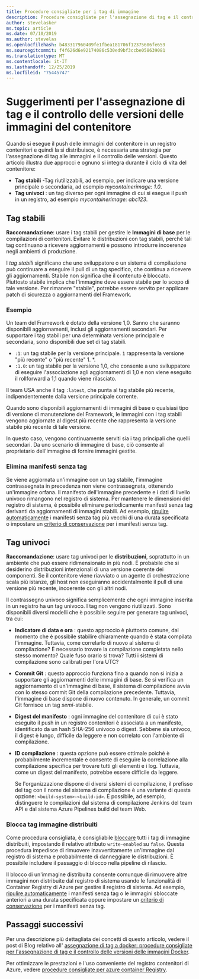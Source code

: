 ```yaml
---
title: Procedure consigliate per i tag di immagine
description: Procedure consigliate per l'assegnazione di tag e il controllo delle versioni delle immagini del contenitore Docker durante il push di immagini e il pull di immagini da un registro contenitori di Azure
author: stevelasker
ms.topic: article
ms.date: 07/10/2019
ms.author: stevelas
ms.openlocfilehash: b483317960409fe1fbea181706f12375606fe659
ms.sourcegitcommit: f4f626d6e92174086c530ed9bf3ccbe058639081
ms.translationtype: MT
ms.contentlocale: it-IT
ms.lasthandoff: 12/25/2019
ms.locfileid: "75445747"
---
```

# <a name="recommendations-for-tagging-and-versioning-container-images"></a>Suggerimenti per l'assegnazione di tag e il controllo delle versioni delle immagini del contenitore

Quando si esegue il push delle immagini del contenitore in un registro contenitori e quindi la si distribuisce, è necessaria una strategia per l'assegnazione di tag alle immagini e il controllo delle versioni. Questo articolo illustra due approcci e ognuno si integra durante il ciclo di vita del contenitore:

* **Tag stabili** -Tag riutilizzabili, ad esempio, per indicare una versione principale o secondaria, ad esempio *mycontainerimage: 1.0*.
* **Tag univoci** : un tag diverso per ogni immagine di cui si esegue il push in un registro, ad esempio *mycontainerimage: abc123*.

## <a name="stable-tags"></a>Tag stabili

**Raccomandazione**: usare i tag stabili per gestire le **Immagini di base** per le compilazioni di contenitori. Evitare le distribuzioni con tag stabili, perché tali tag continuano a ricevere aggiornamenti e possono introdurre incoerenze negli ambienti di produzione.

I *tag stabili* significano che uno sviluppatore o un sistema di compilazione può continuare a eseguire il pull di un tag specifico, che continua a ricevere gli aggiornamenti. Stabile non significa che il contenuto è bloccato. Piuttosto stabile implica che l'immagine deve essere stabile per lo scopo di tale versione. Per rimanere "stabile", potrebbe essere servito per applicare patch di sicurezza o aggiornamenti del Framework.

### <a name="example"></a>Esempio

Un team del Framework è dotato della versione 1,0. Sanno che saranno disponibili aggiornamenti, inclusi gli aggiornamenti secondari. Per supportare i tag stabili per una determinata versione principale e secondaria, sono disponibili due set di tag stabili.

* `:1`: un tag stabile per la versione principale. `1` rappresenta la versione "più recente" o "più recente" 1. *.
* `:1.0`: un tag stabile per la versione 1,0, che consente a uno sviluppatore di eseguire l'associazione agli aggiornamenti di 1,0 e non viene eseguito il rollforward a 1,1 quando viene rilasciato.

Il team USA anche il tag `:latest`, che punta al tag stabile più recente, indipendentemente dalla versione principale corrente.

Quando sono disponibili aggiornamenti di immagini di base o qualsiasi tipo di versione di manutenzione del Framework, le immagini con i tag stabili vengono aggiornate al digest più recente che rappresenta la versione stabile più recente di tale versione.

In questo caso, vengono continuamente serviti sia i tag principali che quelli secondari. Da uno scenario di immagine di base, ciò consente al proprietario dell'immagine di fornire immagini gestite.

### <a name="delete-untagged-manifests"></a>Elimina manifesti senza tag

Se viene aggiornata un'immagine con un tag stabile, l'immagine contrassegnata in precedenza non viene contrassegnata, ottenendo un'immagine orfana. Il manifesto dell'immagine precedente e i dati di livello univoco rimangono nel registro di sistema. Per mantenere le dimensioni del registro di sistema, è possibile eliminare periodicamente manifesti senza tag derivanti da aggiornamenti di immagini stabili. Ad esempio, [ripulire automaticamente](container-registry-auto-purge.md) i manifesti senza tag più vecchi di una durata specificata o impostare un [criterio di conservazione](container-registry-retention-policy.md) per i manifesti senza tag.

## <a name="unique-tags"></a>Tag univoci

**Raccomandazione**: usare tag univoci per le **distribuzioni**, soprattutto in un ambiente che può essere ridimensionato in più nodi. È probabile che si desiderino distribuzioni intenzionali di una versione coerente dei componenti. Se il contenitore viene riavviato o un agente di orchestrazione scala più istanze, gli host non eseguiranno accidentalmente il pull di una versione più recente, incoerente con gli altri nodi.

Il contrassegno univoco significa semplicemente che ogni immagine inserita in un registro ha un tag univoco. I tag non vengono riutilizzati. Sono disponibili diversi modelli che è possibile seguire per generare tag univoci, tra cui:

* **Indicatore di data e ora** : questo approccio è piuttosto comune, dal momento che è possibile stabilire chiaramente quando è stata compilata l'immagine. Tuttavia, come correlarlo di nuovo al sistema di compilazione? È necessario trovare la compilazione completata nello stesso momento? Quale fuso orario si trova? Tutti i sistemi di compilazione sono calibrati per l'ora UTC?
* **Commit Git** : questo approccio funziona fino a quando non si inizia a supportare gli aggiornamenti delle immagini di base. Se si verifica un aggiornamento di un'immagine di base, il sistema di compilazione avvia con lo stesso commit Git della compilazione precedente. Tuttavia, l'immagine di base dispone di nuovo contenuto. In generale, un commit Git fornisce un tag *semi*-stabile.
* **Digest del manifesto** : ogni immagine del contenitore di cui è stato eseguito il push in un registro contenitori è associata a un manifesto, identificato da un hash SHA-256 univoco o digest. Sebbene sia univoco, il digest è lungo, difficile da leggere e non correlato con l'ambiente di compilazione.
* **ID compilazione** : questa opzione può essere ottimale poiché è probabilmente incrementale e consente di eseguire la correlazione alla compilazione specifica per trovare tutti gli elementi e i log. Tuttavia, come un digest del manifesto, potrebbe essere difficile da leggere.

  Se l'organizzazione dispone di diversi sistemi di compilazione, il prefisso del tag con il nome del sistema di compilazione è una variante di questa opzione: `<build-system>-<build-id>`. È possibile, ad esempio, distinguere le compilazioni dal sistema di compilazione Jenkins del team API e dal sistema Azure Pipelines build del team Web.

### <a name="lock-deployed-image-tags"></a>Blocca tag immagine distribuiti

Come procedura consigliata, è consigliabile [bloccare](container-registry-image-lock.md) tutti i tag di immagine distribuiti, impostando il relativo attributo `write-enabled` su `false`. Questa procedura impedisce di rimuovere inavvertitamente un'immagine dal registro di sistema e probabilmente di danneggiare le distribuzioni. È possibile includere il passaggio di blocco nella pipeline di rilascio.

Il blocco di un'immagine distribuita consente comunque di rimuovere altre immagini non distribuite dal registro di sistema usando le funzionalità di Container Registry di Azure per gestire il registro di sistema. Ad esempio, [ripulire automaticamente](container-registry-auto-purge.md) i manifesti senza tag o le immagini sbloccate anteriori a una durata specificata oppure impostare un [criterio di conservazione](container-registry-retention-policy.md) per i manifesti senza tag.

## <a name="next-steps"></a>Passaggi successivi

Per una descrizione più dettagliata dei concetti di questo articolo, vedere il post di Blog relativo all' [assegnazione di tag a docker: procedure consigliate per l'assegnazione di tag e il controllo delle versioni delle immagini Docker](https://stevelasker.blog/2018/03/01/docker-tagging-best-practices-for-tagging-and-versioning-docker-images/).

Per ottimizzare le prestazioni e l'uso conveniente del registro contenitori di Azure, vedere [procedure consigliate per azure container Registry](container-registry-best-practices.md).

<!-- IMAGES -->


<!-- LINKS - Internal -->

